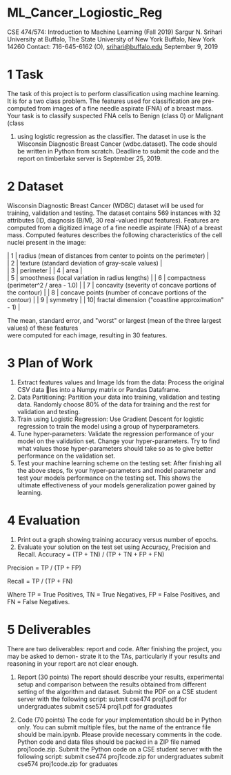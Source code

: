 # ML_Cancer_Logiostic_Reg

CSE 474/574: Introduction to Machine Learning
(Fall 2019)
Sargur N. Srihari
University at Buffalo, The State University of New York
Buffalo, New York 14260
Contact: 716-645-6162 (O), srihari@buffalo.edu
September 9, 2019

# 1 Task
The task of this project is to perform classification using machine learning. It is for a two class problem.
The features used for classification are pre-computed from images of a fine needle aspirate (FNA) of
a breast mass. Your task is to classify suspected FNA cells to Benign (class 0) or Malignant (class
1) using logistic regression as the classifier. The dataset in use is the Wisconsin Diagnostic Breast
Cancer (wdbc.dataset). The code should be written in Python from scratch. Deadline to submit the
code and the report on timberlake server is September 25, 2019.

# 2 Dataset
Wisconsin Diagnostic Breast Cancer (WDBC) dataset will be used for training, validation and testing.
The dataset contains 569 instances with 32 attributes (ID, diagnosis (B/M), 30 real-valued input
features). Features are computed from a digitized image of a fine needle aspirate (FNA) of a breast
mass. Computed features describes the following characteristics of the cell nuclei present in the image:

| 1 | radius (mean of distances from center to points on the perimeter)   |         
| 2 | texture (standard deviation of gray-scale values)                   |   
| 3 | perimeter                                                           | 
| 4 | area                                                                |   
| 5 | smoothness (local variation in radius lengths)                      |
| 6 | compactness (perimeter^2 / area - 1.0)                              | 
| 7 | concavity (severity of concave portions of the contour)             |
| 8 | concave points (number of concave portions of the contour)          | 
| 9 | symmetry                                                            | 
| 10|  fractal dimension ("coastline approximation" - 1)                  |  

The mean, standard error, and "worst" or largest (mean of the three largest values) of these features   
were computed for each image, resulting in 30 features.

# 3 Plan of Work
1. Extract features values and Image Ids from the data: Process the original CSV data les
into a Numpy matrix or Pandas Dataframe.
2. Data Partitioning: Partition your data into training, validation and testing data. Randomly
choose 80% of the data for training and the rest for validation and testing.
3. Train using Logistic Regression: Use Gradient Descent for logistic regression to train the
model using a group of hyperparameters.
4. Tune hyper-parameters: Validate the regression performance of your model on the validation
set. Change your hyper-parameters. Try to find what values those hyper-parameters should take
so as to give better performance on the validation set.
5. Test your machine learning scheme on the testing set: After finishing all the above
steps, fix your hyper-parameters and model parameter and test your models performance on the
testing set. This shows the ultimate effectiveness of your models generalization power gained by
learning.

# 4 Evaluation
1. Print out a graph showing training accuracy versus number of epochs.
2. Evaluate your solution on the test set using Accuracy, Precision and Recall.
Accuracy =
(TP + TN) / (TP + TN + FP + FN)

Precision =
TP / (TP + FP)

Recall =
TP / (TP + FN)

Where TP = True Positives, TN = True Negatives, FP = False Positives, and FN = False
Negatives.

# 5 Deliverables
There are two deliverables: report and code. After finishing the project, you may be asked to demon-
strate it to the TAs, particularly if your results and reasoning in your report are not clear enough.

1. Report (30 points)
The report should describe your results, experimental setup and comparison between the results
obtained from different setting of the algorithm and dataset. Submit the PDF on a CSE student
server with the following script:
submit cse474 proj1.pdf for undergraduates
submit cse574 proj1.pdf for graduates

2. Code (70 points)
The code for your implementation should be in Python only. You can submit multiple files, but
the name of the entrance file should be main.ipynb. Please provide necessary comments in the
code. Python code and data files should be packed in a ZIP file named proj1code.zip. Submit
the Python code on a CSE student server with the following script:
submit cse474 proj1code.zip for undergraduates
submit cse574 proj1code.zip for graduates

